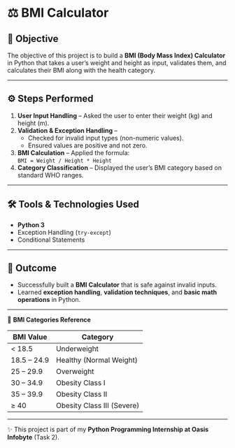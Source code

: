 # ⚖️ BMI Calculator  

## 📌 Objective  
The objective of this project is to build a **BMI (Body Mass Index) Calculator** in Python that takes a user’s weight and height as input, validates them, and calculates their BMI along with the health category.  

---

## ⚙️ Steps Performed  
1. **User Input Handling** – Asked the user to enter their weight (kg) and height (m).  
2. **Validation & Exception Handling** –  
   - Checked for invalid input types (non-numeric values).  
   - Ensured values are positive and not zero.  
3. **BMI Calculation** – Applied the formula:  
   ``
   BMI = Weight / Height * Height
   ``  
4. **Category Classification** – Displayed the user’s BMI category based on standard WHO ranges.  

---

## 🛠 Tools & Technologies Used  
- **Python 3**  
- Exception Handling (`try-except`)  
- Conditional Statements  

---

## 🎯 Outcome  
- Successfully built a **BMI Calculator** that is safe against invalid inputs.  
- Learned **exception handling**, **validation techniques**, and **basic math operations** in Python.  

---

🧠 **BMI Categories Reference**  

| BMI Value | Category |
|-----------|-----------|
| < 18.5 | Underweight |
| 18.5 – 24.9 | Healthy (Normal Weight) |
| 25 – 29.9 | Overweight |
| 30 – 34.9 | Obesity Class I |
| 35 – 39.9 | Obesity Class II |
| ≥ 40 | Obesity Class III (Severe) |

---

✨ This project is part of my **Python Programming Internship at Oasis Infobyte** (Task 2).  
